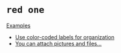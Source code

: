 # `red one`

[Examples](../README.md)

- [Use color-coded labels for organization](../Welcome_Board/Intermediate/Use_color-coded_labels_for_organization.md)
- [You can attach pictures and files...](../Welcome_Board/Basics/You_can_attach_pictures_and_files.md)